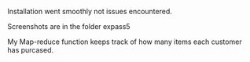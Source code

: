 Installation went smoothly not issues encountered.

Screenshots are in the folder expass5

My Map-reduce function keeps track of how many items each customer has purcased.
